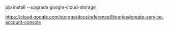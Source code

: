 pip install --upgrade google-cloud-storage

https://cloud.google.com/storage/docs/reference/libraries#create-service-account-console